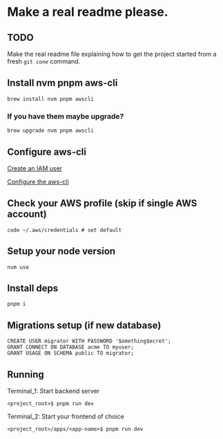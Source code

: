 # Make a real readme please.

## TODO

Make the real readme file explaining how to get the project started from a fresh `git cone` command.

## Install nvm pnpm aws-cli

```
brew install nvm pnpm awscli
```

### If you have them maybe upgrade?

```
brew upgrade nvm pnpm awscli
```

## Configure aws-cli

[Create an IAM user](https://sst.dev/chapters/create-an-iam-user.html)

[Configure the aws-cli](https://sst.dev/chapters/configure-the-aws-cli.html#add-your-access-key-to-aws-cli)

## Check your AWS profile (skip if single AWS account)

```
code ~/.aws/credentials # set default
```

## Setup your node version

```
nvm use
```

## Install deps

```
pnpm i
```

## Migrations setup (if new database)

```
CREATE USER migrator WITH PASSWORD '$omething$ecret';
GRANT CONNECT ON DATABASE acme TO myuser;
GRANT USAGE ON SCHEMA public TO migrator;
```

## Running

Terminal_1: Start backend server

```
<project_root>$ pnpm run dev
```

Terminal_2: Start your frontend of choice

```
<project_root>/apps/<app-name>$ pnpm run dev
```
